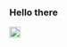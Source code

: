 ### Hello there


<a href = "https://www.instagram.com/yusuf.tekinx/">
  <img src = "https://www.flaticon.com/svg/vstatic/svg/2111/2111463.svg?token=exp=1619052371~hmac=a540852e64b5b93dff68e0b58e426343" width="20" >
</a>


